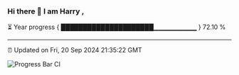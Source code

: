 ### Hi there 👋 I am Harry , 

⏳ Year progress { █████████████████████▁▁▁▁▁▁▁▁▁ } 72.10 %

---

⏰ Updated on Fri, 20 Sep 2024 21:35:22 GMT

![Progress Bar CI](https://github.com/duykhang68/duykhang68/workflows/Progress%20Bar%20CI/badge.svg)
